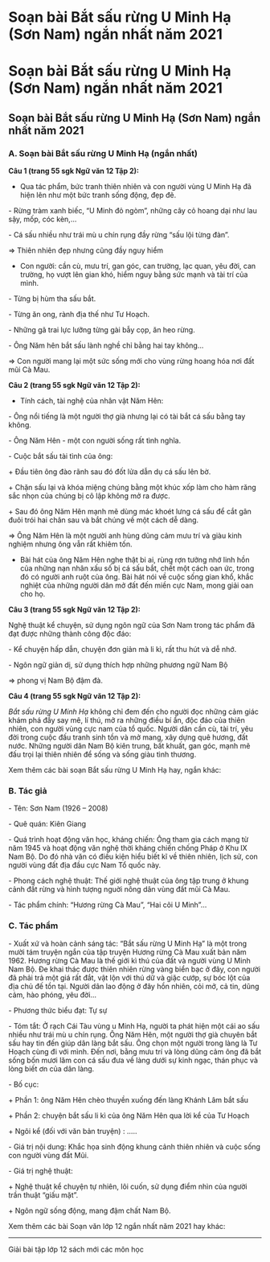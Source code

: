 # Soạn bài Bắt sấu rừng U Minh Hạ (Sơn Nam) ngắn nhất năm 2021

# Soạn bài Bắt sấu rừng U Minh Hạ (Sơn Nam) ngắn nhất năm 2021

## Soạn bài Bắt sấu rừng U Minh Hạ (Sơn Nam) ngắn nhất năm 2021

### **A. Soạn bài Bắt sấu rừng U Minh Hạ (ngắn nhất)**

**Câu 1 (trang 55 sgk Ngữ văn 12 Tập 2):**

* Qua tác phẩm, bức tranh thiên nhiên và con người vùng U Minh Hạ đã hiện lên như một bức tranh sống động, đẹp đẽ.

\- Rừng tràm xanh biếc, “U Minh đỏ ngòm”, những cây cỏ hoang dại như lau sậy, mốp, cóc kèn,...

\- Cá sấu nhiều như trái mù u chín rụng đầy rừng “sấu lội từng đàn”.

⇒ Thiên nhiên đẹp nhưng cũng đầy nguy hiểm

* Con người: cần cù, mưu trí, gan góc, can trường, lạc quan, yêu đời, can trường, họ vượt lên gian khó, hiểm nguy bằng sức mạnh và tài trí của mình.

\- Từng bị hùm tha sấu bắt.

\- Từng ăn ong, rành địa thế như Tư Hoạch.

\- Những gã trai lực lưỡng từng gài bẫy cọp, ăn heo rừng.

\- Ông Năm hên bắt sấu lành nghề chỉ bằng hai tay không...

⇒ Con người mang lại một sức sống mới cho vùng rừng hoang hóa nơi đất mũi Cà Mau.

**Câu 2 (trang 55 sgk Ngữ văn 12 Tập 2):**

* Tính cách, tài nghệ của nhân vật Năm Hên:

\- Ông nổi tiếng là một người thợ già nhưng lại có tài bắt cá sấu bằng tay không.

\- Ông Năm Hên - một con người sống rất tình nghĩa.

\- Cuộc bắt sấu tài tình của ông:

\+ Đầu tiên ông đào rãnh sau đó đốt lửa dẫn dụ cá sấu lên bờ.

\+ Chặn sấu lại và khóa miệng chúng bằng một khúc xốp làm cho hàm răng sắc nhọn của chúng bị cô lập không mở ra được.

\+ Sau đó ông Năm Hên mạnh mẽ dùng mác khoét lưng cá sấu để cắt gân đuôi trói hai chân sau và bắt chúng về một cách dễ dàng.

⇒ Ông Năm Hên là một người anh hùng dũng cảm mưu trí và giàu kinh nghiệm nhưng ông vẫn rất khiêm tốn.

* Bài hát của ông Năm Hên nghe thật bi ai, rùng rợn tưởng nhớ linh hồn của những nạn nhân xấu số bị cá sấu bắt, chết một cách oan ức, trong đó có người anh ruột của ông. Bài hát nói về cuộc sống gian khổ, khắc nghiệt của những người dân mở đất đến miền cực Nam, mong giải oan cho họ.

**Câu 3 (trang 55 sgk Ngữ văn 12 Tập 2):**

Nghệ thuật kể chuyện, sử dụng ngôn ngữ của Sơn Nam trong tác phẩm đã đạt được những thành công độc đáo:

\- Kể chuyện hấp dẫn, chuyện đơn giản mà li kì, rất thu hút và dễ nhớ.

\- Ngôn ngữ giản dị, sử dụng thích hợp những phương ngữ Nam Bộ

⇒ phong vị Nam Bộ đậm đà.

**Câu 4 (trang 55 sgk Ngữ văn 12 Tập 2):**

_Bắt sấu rừng U Minh Hạ_ không chỉ đem đến cho người đọc những cảm giác khám phá đầy say mê, lí thú, mở ra những điều bí ẩn, độc đáo của thiên nhiên, con người vùng cực nam của tổ quốc. Người dân cần cù, tài trí, yêu đời trong cuộc đấu tranh sinh tồn và mở mang, xây dựng quê hương, đất nước. Những người dân Nam Bộ kiên trung, bất khuất, gan góc, mạnh mẽ đấu trọi lại thiên nhiên để sống và sống giàu tình thương.

Xem thêm các bài soạn Bắt sấu rừng U Minh Hạ hay, ngắn khác:

### **B. Tác giả**

\- Tên: Sơn Nam (1926 – 2008)

\- Quê quán: Kiên Giang

\- Quá trình hoạt động văn học, kháng chiến: Ông tham gia cách mạng từ năm 1945 và hoạt động văn nghệ thời kháng chiến chống Pháp ở Khu IX Nam Bộ. Do đó nhà văn có điều kiện hiểu biết kĩ về thiên nhiên, lịch sử, con người vùng đất địa đầu cực Nam Tổ quốc này.

\- Phong cách nghệ thuật: Thế giới nghệ thuật của ông tập trung ở khung cảnh đất rừng và hình tượng nguời nông dân vùng đất mũi Cà Mau.

\- Tác phẩm chính: “Hương rừng Cà Mau”, “Hai cõi U Minh”…

### **C. Tác phẩm**

\- Xuất xứ và hoàn cảnh sáng tác: “Bắt sấu rừng U Minh Hạ” là một trong mười tám truyện ngắn của tập truyện Hương rừng Cà Mau xuất bản năm 1962. Hương rừng Cà Mau là thế giới kì thú của đất và người vùng U Minh Nam Bộ. Đe khai thác được thiên nhiên rừng vàng biển bạc ở đây, con người đã phải trả một giá rất đắt, vật lộn với thú dữ và giặc cướp, sự bóc lột của địa chủ đế tồn tại. Người dân lao động ở đây hồn nhiên, cỏi mở, cả tin, dũng cảm, hào phóng, yêu đời…

\- Phương thức biểu đạt: Tự sự

\- Tóm tắt: Ở rạch Cái Tàu vùng u Minh Hạ, người ta phát hiện một cái ao sấu nhiều như trái mù u chín rụng. Ông Năm Hên, một người thợ già chuyên bắt sấu hay tin đến giúp dân làng bắt sấu. Ông chọn một người trong làng là Tư Hoạch cùng đi với mình. Đến nơi, bằng mưu trí và lòng dũng cảm ông đã bắt sống bốn mươi lăm con cá sấu đưa về làng dưới sự kinh ngạc, thán phục và lòng biết ơn của dân làng.

\- Bố cục:

\+ Phần 1: ông Năm Hên chèo thuyền xuống đến làng Khánh Lâm bắt sấu

\+ Phần 2: chuyện bắt sấu li kì của ông Năm Hên qua lời kể của Tư Hoạch

\+ Ngôi kể (đối với văn bản truyện) : ….. 

\- Giá trị nội dung: Khắc họa sinh động khung cảnh thiên nhiên và cuộc sống con người vùng đất Mũi.

\- Giá trị nghệ thuật:

\+ Nghệ thuật kể chuyện tự nhiên, lôi cuốn, sử dụng điểm nhìn của người trần thuật “giấu mặt”.

\+ Ngôn ngữ sống động, mang đậm chất Nam Bộ.

Xem thêm các bài Soạn văn lớp 12 ngắn nhất năm 2021 hay khác:

* * *

Giải bài tập lớp 12 sách mới các môn học
